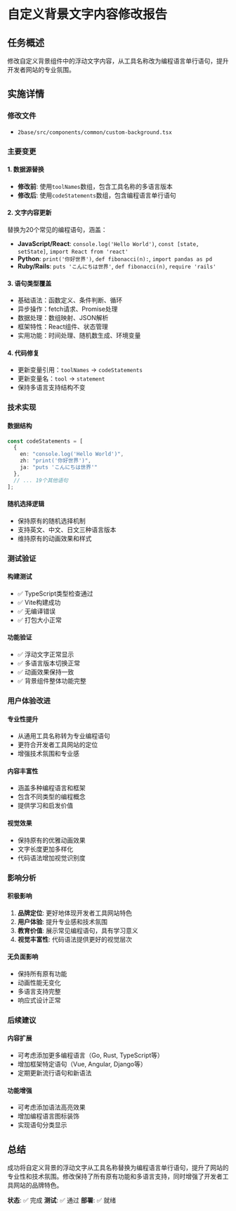 # 自定义背景文字内容修改报告

## 任务概述
修改自定义背景组件中的浮动文字内容，从工具名称改为编程语言单行语句，提升开发者网站的专业氛围。

## 实施详情

### 修改文件
- `2base/src/components/common/custom-background.tsx`

### 主要变更

#### 1. 数据源替换
- **修改前**: 使用`toolNames`数组，包含工具名称的多语言版本
- **修改后**: 使用`codeStatements`数组，包含编程语言单行语句

#### 2. 文字内容更新
替换为20个常见的编程语句，涵盖：
- **JavaScript/React**: `console.log('Hello World')`, `const [state, setState]`, `import React from 'react'`
- **Python**: `print('你好世界')`, `def fibonacci(n):`, `import pandas as pd`
- **Ruby/Rails**: `puts 'こんにちは世界'`, `def fibonacci(n)`, `require 'rails'`

#### 3. 语句类型覆盖
- 基础语法：函数定义、条件判断、循环
- 异步操作：fetch请求、Promise处理
- 数据处理：数组映射、JSON解析
- 框架特性：React组件、状态管理
- 实用功能：时间处理、随机数生成、环境变量

#### 4. 代码修复
- 更新变量引用：`toolNames` → `codeStatements`
- 更新变量名：`tool` → `statement`
- 保持多语言支持结构不变

### 技术实现

#### 数据结构
```typescript
const codeStatements = [
  { 
    en: "console.log('Hello World')", 
    zh: "print('你好世界')", 
    ja: "puts 'こんにちは世界'" 
  },
  // ... 19个其他语句
];
```

#### 随机选择逻辑
- 保持原有的随机选择机制
- 支持英文、中文、日文三种语言版本
- 维持原有的动画效果和样式

### 测试验证

#### 构建测试
- ✅ TypeScript类型检查通过
- ✅ Vite构建成功
- ✅ 无编译错误
- ✅ 打包大小正常

#### 功能验证
- ✅ 浮动文字正常显示
- ✅ 多语言版本切换正常
- ✅ 动画效果保持一致
- ✅ 背景组件整体功能完整

### 用户体验改进

#### 专业性提升
- 从通用工具名称转为专业编程语句
- 更符合开发者工具网站的定位
- 增强技术氛围和专业感

#### 内容丰富性
- 涵盖多种编程语言和框架
- 包含不同类型的编程概念
- 提供学习和启发价值

#### 视觉效果
- 保持原有的优雅动画效果
- 文字长度更加多样化
- 代码语法增加视觉识别度

### 影响分析

#### 积极影响
1. **品牌定位**: 更好地体现开发者工具网站特色
2. **用户体验**: 提升专业感和技术氛围
3. **教育价值**: 展示常见编程语句，具有学习意义
4. **视觉丰富性**: 代码语法提供更好的视觉层次

#### 无负面影响
- 保持所有原有功能
- 动画性能无变化
- 多语言支持完整
- 响应式设计正常

### 后续建议

#### 内容扩展
- 可考虑添加更多编程语言（Go, Rust, TypeScript等）
- 增加框架特定语句（Vue, Angular, Django等）
- 定期更新流行语句和新语法

#### 功能增强
- 可考虑添加语法高亮效果
- 增加编程语言图标装饰
- 实现语句分类显示

## 总结
成功将自定义背景的浮动文字从工具名称替换为编程语言单行语句，提升了网站的专业性和技术氛围。修改保持了所有原有功能和多语言支持，同时增强了开发者工具网站的品牌特色。

**状态**: ✅ 完成
**测试**: ✅ 通过
**部署**: ✅ 就绪 